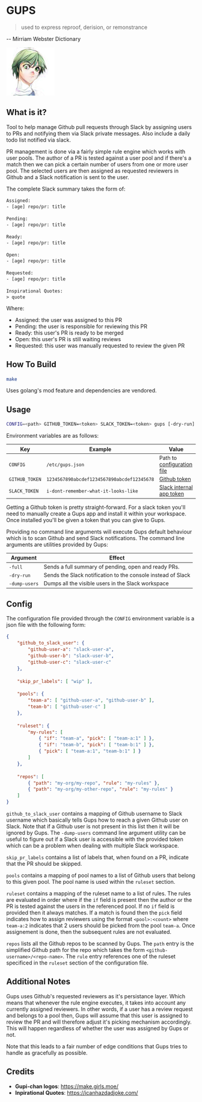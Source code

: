 # GUPS

> used to express reproof, derision, or remonstrance

-- Mirriam Webster Dictionary

![Gupi-chan](/gups.png)


## What is it?

Tool to help manage Github pull requests through Slack by assigning users to PRs
and notifying them via Slack private messages. Also include a daily todo list
notified via slack.

PR management is done via a fairly simple rule engine which works with user
pools. The author of a PR is tested against a user pool and if there's a match
then we can pick a certain number of users from one or more user pool. The
selected users are then assigned as requested reviewers in Github and a Slack
notification is sent to the user.

The complete Slack summary takes the form of:

```text
Assigned:
- [age] repo/pr: title

Pending:
- [age] repo/pr: title

Ready:
- [age] repo/pr: title

Open:
- [age] repo/pr: title

Requested:
- [age] repo/pr: title

Inspirational Quotes:
> quote
```

Where:
- Assigned: the user was assigned to this PR
- Pending: the user is responsible for reviewing this PR
- Ready: this user's PR is ready to be merged
- Open: this user's PR is still waiting reviews
- Requested: this user was manually requested to review the given PR


## How To Build

```sh
make
```

Uses golang's mod feature and dependencies are vendored.


## Usage

```sh
CONFIG=<path> GITHUB_TOKEN=<token> SLACK_TOKEN=<token> gups [-dry-run] [-dump-users] [-full]
```

Environment variables are as follows:

| Key | Example | Value |
| - | - | - |
| `CONFIG` | `/etc/gups.json` | Path to [configuration file](#config) |
| `GITHUB_TOKEN` | `1234567890abcdef1234567890abcdef12345678` | [Github token](https://github.blog/2013-05-16-personal-api-tokens/) |
| `SLACK_TOKEN` | `i-dont-remember-what-it-looks-like` | [Slack internal app token](https://slack.com/intl/en-ca/help/articles/215770388) |

Getting a Github token is pretty straight-forward. For a slack token you'll need
to manually create a Gups app and install it within your workspace. Once
installed you'll be given a token that you can give to Gups.

Providing no command line arguments will execute Gups default behaviour which is
to scan Github and send Slack notifications. The command line arguments are
utilities provided by Gups:

| Argument | Effect |
| - | - |
| `-full` | Sends a full summary of pending, open and ready PRs.  |
| `-dry-run` | Sends the Slack notification to the console instead of Slack |
| `-dump-users` | Dumps all the visible users in the Slack workspace |


## Config

The configuration file provided through the `CONFIG` environment variable is a
json file with the following form:

```json
{
	"github_to_slack_user": {
		"github-user-a": "slack-user-a",
		"github-user-b": "slack-user-b",
		"github-user-c": "slack-user-c"
	},
	
	"skip_pr_labels": [ "wip" ],
	
	"pools": {
		"team-a": [ "github-user-a", "github-user-b" ],
		"team-b": [ "github-user-c" ]
	},
	
	"ruleset": {
		"my-rules": [
			{ "if": "team-a", "pick": [ "team-a:1" ] },
			{ "if": "team-b", "pick": [ "team-b:1" ] },
			{ "pick": [ "team-a:1", "team-b:1" ] }
		]
	},
	
	"repos": [
		{ "path": "my-org/my-repo", "rule": "my-rules" },
		{ "path": "my-org/my-other-repo", "rule": "my-rules" }
	]
}
```

`github_to_slack_user` contains a mapping of Github username to Slack username
which basically tells Gups how to reach a given Github user on Slack. Note that
if a Github user is not present in this list then it will be ignored by
Gups. The `-dump-users` command line argument utility can be useful to figure
out if a Slack user is accessible with the provided token which can be a problem when
dealing with multiple Slack workspace.

`skip_pr_labels` contains a list of labels that, when found on a PR, indicate
that the PR should be skipped.

`pools` contains a mapping of pool names to a list of Github users that belong
to this given pool. The pool name is used within the `ruleset` section.

`ruleset` contains a mapping of the ruleset name to a list of rules. The rules
are evaluated in order where if the `if` field is present then the author or the
PR is tested against the users in the referenced pool. If no `if` field is
provided then it always matches. If a match is found then the `pick` field
indicates how to assign reviewers using the format `<pool>:<count>` where
`team-a:2` indicates that 2 users should be picked from the pool `team-a`. Once
assignement is done, then the subsequent rules are not evaluated.

`repos` lists all the Github repos to be scanned by Gups. The `path` entry is
the simplified Github path for the repo which takes the form
`<github-username>/<repo-name>`. The `rule` entry references one of the ruleset
specificed in the `ruleset` section of the configuration file.

## Additional Notes

Gups uses Github's requested reviewers as it's persistance layer. Which means
that whenever the rule engine executes, it takes into account any currently
assigned reviewers. In other words, if a user has a review request and belongs
to a pool then, Gups will assume that this user is assigned to review the PR and
will therefore adjust it's picking mechanism accordingly. This will happen
regardless of whether the user was assigned by Gups or not.

Note that this leads to a fair number of edge conditions that Gups tries to
handle as gracefully as possible.


## Credits

* **Gupi-chan logos**: https://make.girls.moe/
* **Inpirational Quotes**: https://icanhazdadjoke.com/

